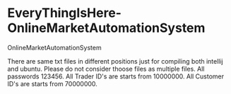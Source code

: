 # EveryThingIsHere-OnlineMarketAutomationSystem
OnlineMarketAutomationSystem

There are same txt files in different positions just for compiling both intellij and ubuntu.
Please do not consider thoose files as multiple files. 
All passwords 123456.
All Trader ID's are starts from 10000000.
All Customer ID's are starts from 70000000.
